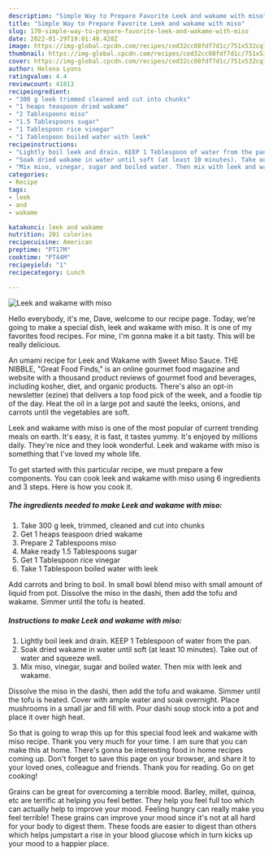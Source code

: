 ```yaml
---
description: "Simple Way to Prepare Favorite Leek and wakame with miso"
title: "Simple Way to Prepare Favorite Leek and wakame with miso"
slug: 170-simple-way-to-prepare-favorite-leek-and-wakame-with-miso
date: 2022-01-29T19:01:48.428Z
image: https://img-global.cpcdn.com/recipes/ced32cc08fdf7d1c/751x532cq70/leek-and-wakame-with-miso-recipe-main-photo.jpg
thumbnail: https://img-global.cpcdn.com/recipes/ced32cc08fdf7d1c/751x532cq70/leek-and-wakame-with-miso-recipe-main-photo.jpg
cover: https://img-global.cpcdn.com/recipes/ced32cc08fdf7d1c/751x532cq70/leek-and-wakame-with-miso-recipe-main-photo.jpg
author: Helena Lyons
ratingvalue: 4.4
reviewcount: 41813
recipeingredient:
- "300 g leek trimmed cleaned and cut into chunks"
- "1 heaps teaspoon dried wakame"
- "2 Tablespoons miso"
- "1.5 Tablespoons sugar"
- "1 Tablespoon rice vinegar"
- "1 Tablespoon boiled water with leek"
recipeinstructions:
- "Lightly boil leek and drain. KEEP 1 Teblespoon of water from the pan."
- "Soak dried wakame in water until soft (at least 10 minutes). Take out of water and squeeze well."
- "Mix miso, vinegar, sugar and boiled water. Then mix with leek and wakame."
categories:
- Recipe
tags:
- leek
- and
- wakame

katakunci: leek and wakame 
nutrition: 201 calories
recipecuisine: American
preptime: "PT17M"
cooktime: "PT44M"
recipeyield: "1"
recipecategory: Lunch

---
```



![Leek and wakame with miso](https://img-global.cpcdn.com/recipes/ced32cc08fdf7d1c/751x532cq70/leek-and-wakame-with-miso-recipe-main-photo.jpg)

Hello everybody, it's me, Dave, welcome to our recipe page. Today, we're going to make a special dish, leek and wakame with miso. It is one of my favorites food recipes. For mine, I'm gonna make it a bit tasty. This will be really delicious.

An umami recipe for Leek and Wakame with Sweet Miso Sauce. THE NIBBLE, &#34;Great Food Finds,&#34; is an online gourmet food magazine and website with a thousand product reviews of gourmet food and beverages, including kosher, diet, and organic products. There&#39;s also an opt-in newsletter (ezine) that delivers a top food pick of the week, and a foodie tip of the day. Heat the oil in a large pot and sauté the leeks, onions, and carrots until the vegetables are soft.

Leek and wakame with miso is one of the most popular of current trending meals on earth. It's easy, it is fast, it tastes yummy. It's enjoyed by millions daily. They're nice and they look wonderful. Leek and wakame with miso is something that I've loved my whole life.


To get started with this particular recipe, we must prepare a few components. You can cook leek and wakame with miso using 6 ingredients and 3 steps. Here is how you cook it.

<!--inarticleads1-->

##### The ingredients needed to make Leek and wakame with miso:

1. Take 300 g leek, trimmed, cleaned and cut into chunks
1. Get 1 heaps teaspoon dried wakame
1. Prepare 2 Tablespoons miso
1. Make ready 1.5 Tablespoons sugar
1. Get 1 Tablespoon rice vinegar
1. Take 1 Tablespoon boiled water with leek


Add carrots and bring to boil. In small bowl blend miso with small amount of liquid from pot. Dissolve the miso in the dashi, then add the tofu and wakame. Simmer until the tofu is heated. 

<!--inarticleads2-->

##### Instructions to make Leek and wakame with miso:

1. Lightly boil leek and drain. KEEP 1 Teblespoon of water from the pan.
1. Soak dried wakame in water until soft (at least 10 minutes). Take out of water and squeeze well.
1. Mix miso, vinegar, sugar and boiled water. Then mix with leek and wakame.


Dissolve the miso in the dashi, then add the tofu and wakame. Simmer until the tofu is heated. Cover with ample water and soak overnight. Place mushrooms in a small jar and fill with. Pour dashi soup stock into a pot and place it over high heat. 

So that is going to wrap this up for this special food leek and wakame with miso recipe. Thank you very much for your time. I am sure that you can make this at home. There's gonna be interesting food in home recipes coming up. Don't forget to save this page on your browser, and share it to your loved ones, colleague and friends. Thank you for reading. Go on get cooking!

Grains can be great for overcoming a terrible mood. Barley, millet, quinoa, etc are terrific at helping you feel better. They help you feel full too which can actually help to improve your mood. Feeling hungry can really make you feel terrible! These grains can improve your mood since it's not at all hard for your body to digest them. These foods are easier to digest than others which helps jumpstart a rise in your blood glucose which in turn kicks up your mood to a happier place.
